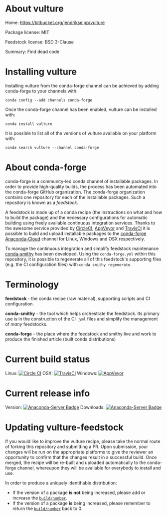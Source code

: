 About vulture
=============

Home: https://bitbucket.org/jendrikseipp/vulture

Package license: MIT

Feedstock license: BSD 3-Clause

Summary: Find dead code



Installing vulture
==================

Installing vulture from the conda-forge channel can be achieved by adding conda-forge to your channels with:

```
conda config --add channels conda-forge
```

Once the conda-forge channel has been enabled, vulture can be installed with:

```
conda install vulture
```

It is possible to list all of the versions of vulture available on your platform with:

```
conda search vulture --channel conda-forge
```


About conda-forge
=================

conda-forge is a community-led conda channel of installable packages.
In order to provide high-quality builds, the process has been automated into the
conda-forge GitHub organization. The conda-forge organization contains one repository
for each of the installable packages. Such a repository is known as a *feedstock*.

A feedstock is made up of a conda recipe (the instructions on what and how to build
the package) and the necessary configurations for automatic building using freely
available continuous integration services. Thanks to the awesome service provided by
[CircleCI](https://circleci.com/), [AppVeyor](http://www.appveyor.com/)
and [TravisCI](https://travis-ci.org/) it is possible to build and upload installable
packages to the [conda-forge](https://anaconda.org/conda-forge)
[Anaconda-Cloud](http://docs.anaconda.org/) channel for Linux, Windows and OSX respectively.

To manage the continuous integration and simplify feedstock maintenance
[conda-smithy](http://github.com/conda-forge/conda-smithy) has been developed.
Using the ``conda-forge.yml`` within this repository, it is possible to regenerate all of
this feedstock's supporting files (e.g. the CI configuration files) with ``conda smithy regenerate``.


Terminology
===========

**feedstock** - the conda recipe (raw material), supporting scripts and CI configuration.

**conda-smithy** - the tool which helps orchestrate the feedstock.
                   Its primary use is in the construction of the CI ``.yml`` files
                   and simplify the management of *many* feedstocks.

**conda-forge** - the place where the feedstock and smithy live and work to
                  produce the finished article (built conda distributions)

Current build status
====================

Linux: [![Circle CI](https://circleci.com/gh/conda-forge/vulture-feedstock.svg?style=svg)](https://circleci.com/gh/conda-forge/vulture-feedstock)
OSX: [![TravisCI](https://travis-ci.org/conda-forge/vulture-feedstock.svg?branch=master)](https://travis-ci.org/conda-forge/vulture-feedstock)
Windows: [![AppVeyor](https://ci.appveyor.com/api/projects/status/github/conda-forge/vulture-feedstock?svg=True)](https://ci.appveyor.com/project/conda-forge/vulture-feedstock/branch/master)

Current release info
====================
Version: [![Anaconda-Server Badge](https://anaconda.org/conda-forge/vulture/badges/version.svg)](https://anaconda.org/conda-forge/vulture)
Downloads: [![Anaconda-Server Badge](https://anaconda.org/conda-forge/vulture/badges/downloads.svg)](https://anaconda.org/conda-forge/vulture)


Updating vulture-feedstock
==========================

If you would like to improve the vulture recipe, please take the normal
route of forking this repository and submitting a PR. Upon submission, your changes will
be run on the appropriate platforms to give the reviewer an opportunity to confirm that the
changes result in a successful build. Once merged, the recipe will be re-built and uploaded
automatically to the conda-forge channel, whereupon they will be available for everybody to
install and use.

In order to produce a uniquely identifiable distribution:
 * If the version of a package **is not** being increased, please add or increase
   the [``build/number``](http://conda.pydata.org/docs/building/meta-yaml.html#build-number-and-string).
 * If the version of a package **is** being increased, please remember to return
   the [``build/number``](http://conda.pydata.org/docs/building/meta-yaml.html#build-number-and-string)
   back to 0.
